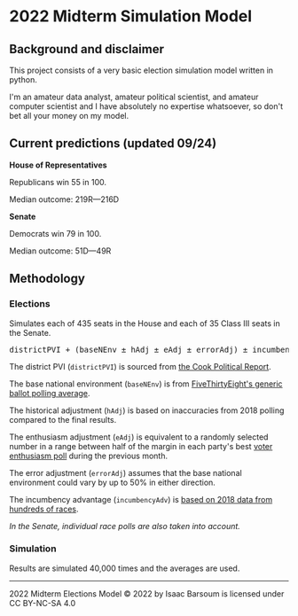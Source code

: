 # 2022 Midterm Simulation Model

## Background and disclaimer
This project consists of a very basic election simulation model written in python.

I'm an amateur data analyst, amateur political scientist, and amateur computer scientist and I have absolutely no expertise whatsoever, so don't bet all your money on my model.

## Current predictions (updated 09/24)

**House of Representatives**

Republicans win 55 in 100.

Median outcome: 219R—216D

**Senate**

Democrats win 79 in 100.

Median outcome: 51D—49R

## Methodology

### Elections
Simulates each of 435 seats in the House and each of 35 Class III seats in the Senate.

<pre>districtPVI + (baseNEnv ± hAdj ± eAdj ± errorAdj) ± incumbencyAdv = election result</pre>


The district PVI (<code>districtPVI</code>) is sourced from [the Cook Political Report](https://www.cookpolitical.com/cook-pvi/2022-partisan-voting-index/district-map-and-list).

The base national environment (<code>baseNEnv</code>) is from [FiveThirtyEight's generic ballot polling average](https://projects.fivethirtyeight.com/polls/generic-ballot/).

The historical adjustment (<code>hAdj</code>) is based on inaccuracies from 2018 polling compared to the final results.

The enthusiasm adjustment (<code>eAdj</code>) is equivalent to a randomly selected number in a range between half of the margin in each party's best [voter enthusiasm poll](https://morningconsult.com/2022-midterm-elections-tracker/) during the previous month.

The error adjustment (<code>errorAdj</code>) assumes that the base national environment could vary by up to 50% in either direction.

The incumbency advantage (<code>incumbencyAdv</code>) is [based on 2018 data from hundreds of races](https://fivethirtyeight.com/features/how-much-was-incumbency-worth-in-2018/).


*In the Senate, individual race polls are also taken into account.*

### Simulation
Results are simulated 40,000 times and the averages are used.

___

2022 Midterm Elections Model © 2022 by Isaac Barsoum is licensed under CC BY-NC-SA 4.0
